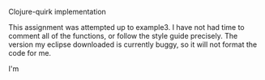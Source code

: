 ﻿Clojure-quirk implementation

This assignment was attempted up to example3. 
I have not had time to comment all of the functions, or follow the style guide precisely.
The version my eclipse downloaded is currently buggy, so it will not format the code for me.

I'm 